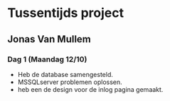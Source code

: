 # Tussentijds project
## Jonas Van Mullem

### Dag 1 (Maandag 12/10)
- Heb de database samengesteld.
- MSSQLserver problemen oplossen.
- heb een de design voor de inlog pagina gemaakt.